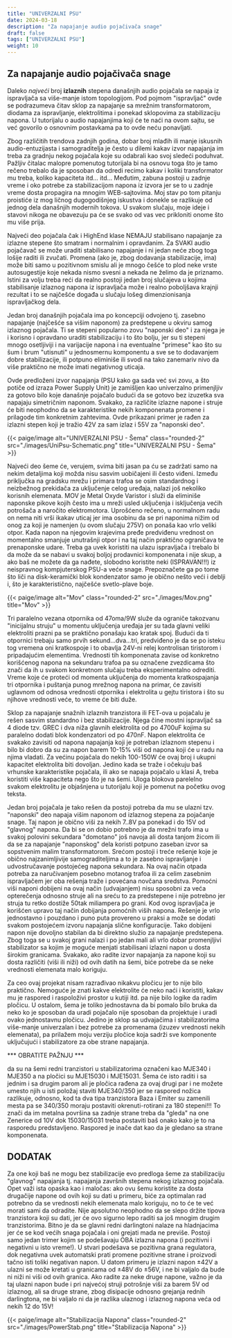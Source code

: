 ```yaml
---
title: "UNIVERZALNI PSU"
date: 2024-03-18
description: "Za napajanje audio pojačivača snage"
draft: false
tags: ["UNIVERZALNI PSU"]
weight: 10
---
```

## Za napajanje audio pojačivača snage

Daleko *najveći* broj **izlaznih** stepena današnjih audio pojačala se napaja iz ispravljača sa više-manje istom topologijom. Pod pojmom "ispravljač" ovde se podrazumeva čitav sklop za napajanje sa mrežnim transformatorom, diodama za ispravljanje, elektrolitima i ponekad sklopovima za stabilizaciju napona. U tutorijalu o audio napajanjima koji će te naći na ovom sajtu, se već govorilo o osnovnim postavkama pa to ovde neću ponavljati.

Zbog različitih trendova zadnjih godina, dobar broj mlađih ili manje iskusnih audio-entuzijasta i samograditelja je često u dilemi kakav izvor napajanja im treba za gradnju nekog pojačala koje su odabrali kao svoj sledeći poduhvat. Pažljiv čitalac malopre pomenutog tutorijala bi na osnovu toga što je tamo rečeno trebalo da je sposoban da odredi recimo kakav i koliki transformator mu treba, koliko kapaciteta itd... itd... Međutim, zabuna postoji u zadnje vreme i oko potrebe za stabilizacijom napona iz izvora jer se to u zadnje vreme dosta propagira na mnogim WEB-sajtovima. Moj stav po tom pitanju proistiće iz mog ličnog dugogodišnjeg iskustva i donekle se razlikuje od jednog dela današnjih modernih tokova. U svakom slučaju, moje ideje i stavovi nikoga ne obavezuju pa će se svako od vas vec prikloniti onome što mu više prija.

Najveći deo pojačala čak i HighEnd klase NEMAJU stabilisano napajanje za izlazne stepene što smatram i normalnim i opravdanim. Za SVAKI audio pojačavač se može uraditi stabilisano napajanje i ni jedan neće zbog toga lošije raditi ili zvučati. Promena (ako je, zbog dodavanja stabilizacije, ima) može biti samo u pozitivnom smislu ali je mnogo češće to plod neke vrste autosugestije koje nekada nismo svesni a nekada ne želimo da je priznamo. Istini za volju treba reći da realno postoji jedan broj slučajeva u kojima stabilisanje izlaznog napona iz ispravljača može i realno poboljšava krajnji rezultat i to se najčešće događa u slučaju lošeg dimenzionisanja ispravljačkog dela.

Jedan broj današnjih pojačala ima po koncepciji odvojeno tj. zasebno napajanje (najčešće sa višim naponom) za predstepene u okviru samog izlaznog pojačala. Ti se stepeni popularno zovu "naponski deo" i za njega je i korisno i opravdano uraditi stabilizaciju i to što bolju, jer su ti stepeni mnogo osetljiviji i na varijacije napona i na eventualne "primese" kao što su šum i brum "utisnuti" u jednosmernu komponentu a sve se to dodavanjem dobre stabilizacije, ili potpuno eliminiše ili svodi na tako zanemariv nivo da više praktično ne može imati negativnog uticaja.

Ovde predloženi izvor napajanja (PSU kako ga sada već svi zovu, a što potiče od izraza Power Supply Unit) je zamišljen kao univerzalno primenjljiv za gotovo bilo koje današnje pojačalo budući da se gotovo bez izuzetka sva napajaju simetričnim naponom. Svakako, za različite izlazne napone i struje će biti neophodno da se karakteristike nekih komponenata promene i prilagode tim konkretnim zahtevima. Ovde prikazani primer je rađen za izlazni stepen koji je tražio 42V za sam izlaz i 55V za "naponski deo".

<p>{{< paige/image alt="UNIVERZALNI PSU - Šema" class="rounded-2" src="./images/UniPsu-Schematic.png" title="UNIVERZALNI PSU - Šema" >}}</p>

Najveći deo šeme će, verujem, svima biti jasan pa ću se zadržati samo na nekim detaljima koji možda nisu sasvim uobičajeni ili često viđeni. Između priključka na gradsku mrežu i primara trafoa se osim standardnog i neizbežnog prekidača za uključenje celog uređaja, nalazi još nekoliko korisnih elemenata. MOV je Metal Oxyde Varistor i služi da eliminiše naponske pikove kojih često ima u mreži usled uključenja i isključenja većih potrošača a naročito elektromotora. Uprošćeno rečeno, u normalnom radu on nema niti vrši ikakav uticaj jer ima osobinu da se pri naponima nižim od onog za koji je namenjen (u ovom slučaju 275V) on ponaša kao vrlo veliki otpor. Kada napon na njegovim krajevima pređe predviđenu vrednost on momentalno smanjuje unutrašnji otpor i na taj način praktično ograničava te prenaponske udare. Treba ga uvek koristiti na ulazu ispravljača i trebalo bi da može da se nabavi u svakoj boljoj prodavnici komponenata i nije skup, a ako baš ne možete da ga nađete, slobodno koristite neki (ISPRAVAN!!!) iz neispravnog kompjuterskog PSU-a veće snage. Prepoznačete ga po tome što liči na disk-keramički blok kondenzator samo je obično nešto veći i deblji i, što je karakteristično, najčešće svetlo-plave boje.

<p>{{< paige/image alt="Mov" class="rounded-2" src="./images/Mov.png" title="Mov" >}}</p>

Tri paralelno vezana otpornika od 47oma/9W služe da ograniče takozvanu "inicijalnu struju" u momentu uključenja uređaja jer su tada glavni veliki elektroliti prazni pa se praktično ponašaju kao kratak spoj. Budući da ti otpornici trebaju samo prvih sekund...dva...tri, predviđeno je da se po isteku tog vremena oni kratkospoje i to obavlja 24V-ni relej kontrolisan tiristorom i pripadajućim elementima. Vrednosti tih komponenata zavise od konkretno korišćenog napona na sekundaru trafoa pa su označene zvezdicama što znači da ih u svakom konkretnom slučaju treba eksperimentalno odrediti. Vreme koje će proteći od momenta uključenja do momenta kratkospajanja tri otpornika i puštanja punog mrežnog napona na primar, će zavisiti uglavnom od odnosa vrednosti otpornika i elektrolita u gejtu tiristora i što su njihove vrednosti veće, to vreme će biti duže.

Sklop za napajanje snažnih izlaznih tranzistora ili FET-ova u pojačalu je rešen sasvim standardno i bez stabilizacije. Njega čine mostni ispravljač sa 4 diode tzv. GREC i dva niža glavnih elektrolita od po 4700uF kojima su paralelno dodati blok kondenzatori od po 470nF. Napon elektrolita će svakako zavisiti od napona napajanja koji je potreban izlaznom stepenu i bilo bi dobro da su za napon barem 10-15% viši od napona koji će u radu na njima vladati. Za većinu pojačala do nekih 100-150W će ovaj broj i ukupni kapacitet elektrolita biti dovoljan. Jedino kada se traže i očekuju baš vrhunske karakteristike pojačala, ili ako se napaja pojačalo u klasi A, treba koristiti više kapaciteta nego što je na šemi. Uloga blokova parelelno svakom elektrolitu je objašnjena u tutorijalu koji je pomenut na početku ovog teksta.

Jedan broj pojačala je tako rešen da postoji potreba da mu se ulazni tzv. "naponski" deo napaja višim naponom od izlaznog stepena za pojačanje snage. Taj napon je obično viši za nekih 7..8V pa ponekad i do 15V od "glavnog" napona. Da bi se on dobio potrebno je da mrežni trafo ima u svakoj polovini sekundara "domotano" još navoja ali dosta tanjom žicom ili da se za napajanje "naponskog" dela koristi potpuno zaseban izvor sa sopstvenim malim transformatorom. Srećom postoji i treće rešenje koje je obično najzanimljivije samograditeljima a to je zasebno ispravljanje i udvostručavanje postojećeg napona sekundara. Na ovaj način otpada potreba za naručivanjem posebno motanog trafoa ili za celim zasebnim ispravljačem jer oba rešenja traže i povećana novčana sredstva. Pomoćni viši naponi dobijeni na ovaj način (udvajanjem) nisu sposobni za veća opterečenja odnosno struje ali na sreću to za predstepene i nije potrebno jer struja tu retko dostiže 50tak miliampera po grani. Kod ovog ispravljača je korišćen upravo taj način dobijanja pomoćnih viših napona. Rešenje je vrlo jednostavno i pouzdano i puno puta provereno u praksi a može se dodati svakom postojećem izvoru napajanja slične konfiguracije. Tako dobijeni napon nije dovoljno stabilan da bi direktno služio za napajanje predstepena. Zbog toga se u svakoj grani nalazi i po jedan mali ali vrlo dobar promenjljivi stabilizator sa kojim je moguće menjati stabilisani izlazni napon u dosta širokim granicama. Svakako, ako radite izvor napajanja za napone koji su dosta različiti (viši ili niži) od ovih datih na šemi, biće potrebe da se neke vrednosti elemenata malo koriguju.

Za ceo ovaj projekat nisam razrađivao nikakvu pločicu jer to nije bilo praktično. Nemoguće je znati kakve elektrolite će neko naći i koristiti, kakav mu je raspored i raspoloživi prostor u kutiji itd. pa nije bilo logike da radim pločicu. U ostalom, šema je toliko jednostavna da bi pomalo bilo bruka da neko ko je sposoban da uradi pojačalo nije sposoban da projektuje i uradi ovako jednostavnu pločicu. Jedino je sklop sa udvajačima i stabilizatorima više-manje univerzalan i bez potrebe za promenama (izuzev vrednosti nekih elemenata), pa prilažem moju verziju pločice koja sadrži sve komponente uključujući i stabilizatore za obe strane napajanja.

<p style="color="red">*** OBRATITE PAŽNJU ***</p> da su na šemi redni tranzistori u stabilizatorima označeni kao MJE340 i MJE350 a na pločici su MJE15030 i MJE15031. Šema će isto raditi i sa jednim i sa drugim parom ali je pločica rađena za ovaj drugi par i ne možete umesto njih u isti položaj staviti MJE340/350 jer se raspored nožica razlikuje, odnosno, kod ta dva tipa tranzistora Baza i Emiter su zamenili mesta pa se 340/350 moraju postaviti okrenuti-rotirani za 180 stepeni!!! To znači da im metalna površina sa zadnje strane treba da "gleda" na one Zenerice od 10V dok 15030/15031 treba postaviti baš onako kako je to na rasporedu predstavljeno. Raspored je inače dat kao da je gledano sa strane komponenata.<br>

## DODATAK

Za one koji baš ne mogu bez stabilizacije evo predloga šeme za stabilizaciju "glavnog" napajanja tj. napajanja završnih stepena nekog izlaznog pojačala. Opet važi ista opaska kao i maločas: ako ovu šemu koristite za dosta drugačije napone od ovih koji su dati u primeru, biće za optimalan rad potrebno da se vrednosti nekih elemenata malo koriguju, no to će te već morati sami da odradite. Nije apsolutno neophodno da se slepo držite tipova tranzistora koji su dati, jer će ovo sigurno lepo raditi sa još mnogim drugim tranzistorima. Bitno je da se glavni redni darlingtoni nalaze na hladnjacima jer će se kod većih snaga pojačala i oni grejati mada ne previše. Postoji samo jedan trimer kojim se podešavaju OBA izlazna napona (i pozitivni i negativni u isto vreme!). U stvari podešava se pozitivna grana regulatora, dok negativna uvek automatski prati promene pozitivne strane i proizvodi tačno isti toliki negativan napon. U datom primeru je izlazni napon ±42V a ulazni se može kretati u granicama od ±48V do ±56V, i ne bi valjalo da bude ni niži ni viši od ovih granica. Ako radite za neke druge napone, važno je da taj ulazni napon bude i pri najvećoj struji potrošnje viši za barem 5V od izlaznog, ali sa druge strane, zbog disipacije odnosno grejanja rednih darlingtona, ne bi valjalo ni da je razlika ulaznog i izlaznog napona veća od nekih 12 do 15V!

<p>{{< paige/image alt="Stabilizacija Napona" class="rounded-2" src="./images/PowerStab.png" title="Stabilizacija Napona" >}}</p>
